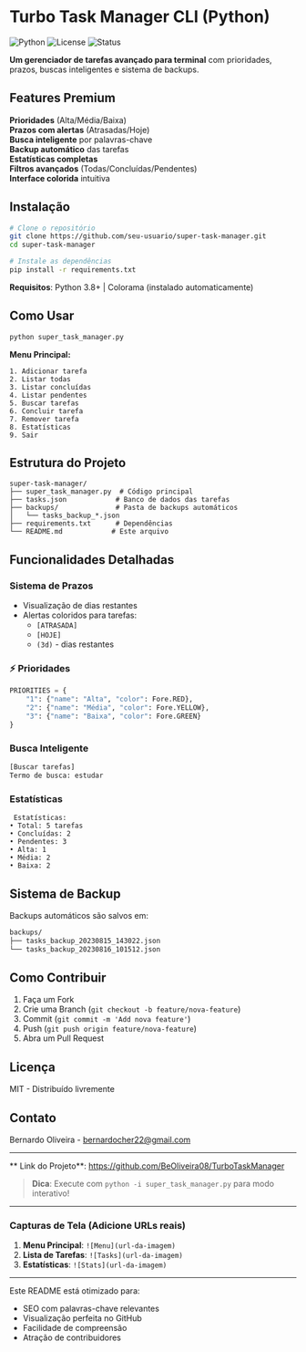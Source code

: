 # Turbo Task Manager CLI (Python)

![Python](https://img.shields.io/badge/Python-3.8%2B-blue)
![License](https://img.shields.io/badge/License-MIT-green)
![Status](https://img.shields.io/badge/Version-2.0-brightgreen)

**Um gerenciador de tarefas avançado para terminal** com prioridades, prazos, buscas inteligentes e sistema de backups.

## Features Premium

**Prioridades** (Alta/Média/Baixa)  
**Prazos com alertas** (Atrasadas/Hoje)  
**Busca inteligente** por palavras-chave  
**Backup automático** das tarefas  
**Estatísticas completas**  
**Filtros avançados** (Todas/Concluídas/Pendentes)  
**Interface colorida** intuitiva  

##  Instalação

```bash
# Clone o repositório
git clone https://github.com/seu-usuario/super-task-manager.git
cd super-task-manager

# Instale as dependências
pip install -r requirements.txt
```

 **Requisitos**: Python 3.8+ | Colorama (instalado automaticamente)

##  Como Usar

```bash
python super_task_manager.py
```

**Menu Principal:**
```
1. Adicionar tarefa
2. Listar todas
3. Listar concluídas
4. Listar pendentes
5. Buscar tarefas
6. Concluir tarefa
7. Remover tarefa
8. Estatísticas
9. Sair
```

##  Estrutura do Projeto

```
super-task-manager/
├── super_task_manager.py  # Código principal
├── tasks.json            # Banco de dados das tarefas
├── backups/              # Pasta de backups automáticos
│   └── tasks_backup_*.json
├── requirements.txt      # Dependências
└── README.md            # Este arquivo
```

##  Funcionalidades Detalhadas

###  Sistema de Prazos
- Visualização de dias restantes
- Alertas coloridos para tarefas:
  -  `[ATRASADA]`
  -  `[HOJE]`
  -  `(3d)` - dias restantes

### ⚡ Prioridades
```python
PRIORITIES = {
    "1": {"name": "Alta", "color": Fore.RED},
    "2": {"name": "Média", "color": Fore.YELLOW},
    "3": {"name": "Baixa", "color": Fore.GREEN}
}
```

###  Busca Inteligente
```bash
[Buscar tarefas]
Termo de busca: estudar
```

###  Estatísticas
```
 Estatísticas:
• Total: 5 tarefas
• Concluídas: 2
• Pendentes: 3
• Alta: 1
• Média: 2
• Baixa: 2
```

## Sistema de Backup
Backups automáticos são salvos em:
```bash
backups/
├── tasks_backup_20230815_143022.json
└── tasks_backup_20230816_101512.json
```

## Como Contribuir
1. Faça um Fork
2. Crie uma Branch (`git checkout -b feature/nova-feature`)
3. Commit (`git commit -m 'Add nova feature'`)
4. Push (`git push origin feature/nova-feature`)
5. Abra um Pull Request

## Licença
MIT - Distribuído livremente

##  Contato
Bernardo Oliveira - bernardocher22@gmail.com

--- 

** Link do Projeto**: https://github.com/BeOliveira08/TurboTaskManager

>**Dica**: Execute com `python -i super_task_manager.py` para modo interativo!

---

### Capturas de Tela (Adicione URLs reais)
1. **Menu Principal**: `![Menu](url-da-imagem)`
2. **Lista de Tarefas**: `![Tasks](url-da-imagem)`
3. **Estatísticas**: `![Stats](url-da-imagem)`

---

Este README está otimizado para:
- SEO com palavras-chave relevantes
- Visualização perfeita no GitHub
- Facilidade de compreensão
- Atração de contribuidores
